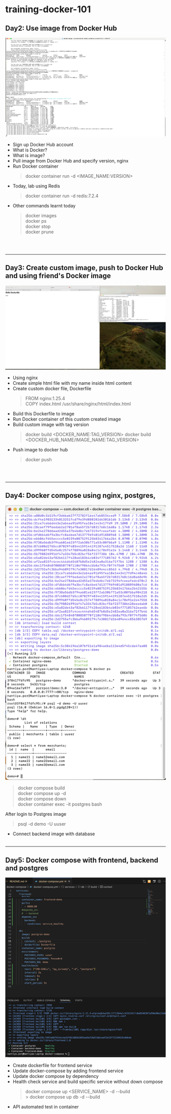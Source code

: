 # training-docker-101

## Day2: Use image from Docker Hub
![image Redis](/docker-image/lab-redis.png)

- Sign up Docker Hub account
- What is Docker?
- What is image?
- Pull image from Docker Hub and specify version, nginx
- Run Docker container
    > docker container run -d <PARAM> <IMAGE_NAME:VERSION>
- Today, lab using Redis
    > docker container run -d redis:7.2.4
- Other commands learnt today
    > docker images<br/>
    > docker ps<br/>
    > docker stop <DOCKER ID><br/>
    > docker prune<br/>

<br/><br/>

---
## Day3: Create custom image, push to Docker Hub and using friend's Docker image
![image Using Custom Docker from Friend](/dockerfile/day2-docker-image.png)

- Using nginx
- Create simple html file with my name inside html content
- Create custom docker file, Dockerfile
    > FROM nginx:1.25.4 <br/>
    > COPY index.html /usr/share/nginx/html/index.html
- Build this Dockerfile to image
- Run Docker container of this custom created image
- Build custom image with tag version
    > docker build <DOCKER_NAME:TAG_VERSION>
    > docker build <DOCKER_HUB_NAME/IMAGE_NAME:TAG_VERSION>
- Push image to docker hub
    > docker push

<br/><br/>

---
## Day4: Docker compose using nginx, postgres, 
![image Using docker compose](/docker-compose/lab-day4-access-db-image.png)

> docker compose build<br/>
> docker compose up -d<br/>
> docker compose down<br/>
> docker container exec -it postgres bash<br/>

After login to Postgres image
> psql -d demo -U uuser<br/>

- Connect backend image with database
<br/><br/>

---
## Day5: Docker compose with frontend, backend and postgres
![image Using docker compose](/docker-compose/lab-day5-health-check-dependency.png)

- Create dockerfile for frontend service
- Update docker-compose by adding frontend service
- Update docker compose by dependency
- Health check service and build specific service without down compose
    > docker compose up <SERVICE_NAME> -d --build<br/>
        > docker compose up db -d --build
- API automated test in container


